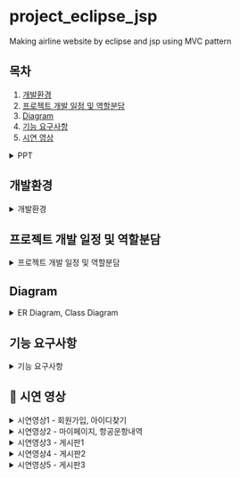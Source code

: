 # project_eclipse_jsp
Making airline website by eclipse and jsp using MVC pattern

## 목차    
1. [개발환경](#개발환경)  
2. [프로젝트 개발 일정 및 역할분담](#프로젝트-개발-일정-및-역할분담)     
4. [Diagram](#diagram)   
5. [기능 요구사항](#기능-요구사항)     
6. [시연 영상](#-시연-영상)

<details>
  <summary>
    PPT
  </summary>
   
![ppt01](https://github.com/dwdwdw12/project_eclipse_jsp/assets/147116004/b60e86ee-c396-45c7-ab4a-49aad2954eca)
![ppt02](https://github.com/dwdwdw12/project_eclipse_jsp/assets/147116004/f8f0b8f7-88a0-4227-989b-e6d1715047de)
</details>

## 개발환경
<details>
  <summary>
    개발환경
  </summary>
   
![ppt03](https://github.com/dwdwdw12/project_eclipse_jsp/assets/147116004/b8adf69b-c905-4614-97ae-b13aa5d389b1)
</details>

## 프로젝트 개발 일정 및 역할분담
<details>
  <summary>
    프로젝트 개발 일정 및 역할분담
  </summary>
   
![ppt04](https://github.com/dwdwdw12/project_eclipse_jsp/assets/147116004/5178a0f6-1a39-451a-ad9c-50833d67de4a)
![ppt05](https://github.com/dwdwdw12/project_eclipse_jsp/assets/147116004/a4a8ae31-1b05-4620-ba4f-8c3a061f0c0d)
</details>

## Diagram
<details>
  <summary>
    ER Diagram, Class Diagram
  </summary>
   
![ppt06](https://github.com/dwdwdw12/project_eclipse_jsp/assets/147116004/6f16267b-1fff-4733-b672-d4dc1c3812f3)
![ppt07](https://github.com/dwdwdw12/project_eclipse_jsp/assets/147116004/8466bbc5-29fa-43ce-befc-50d440223d8c)
![ppt08](https://github.com/dwdwdw12/project_eclipse_jsp/assets/147116004/7509cd97-b76d-4157-a3d5-a7ac3e1aeb03)
![ppt09](https://github.com/dwdwdw12/project_eclipse_jsp/assets/147116004/448f5fa0-1dfe-4fcc-acf4-11bec0cccf06)
![ppt10](https://github.com/dwdwdw12/project_eclipse_jsp/assets/147116004/e5bb8229-6a68-40c3-b2e8-94925f6490e7)
</details>

## 기능 요구사항
<details>
  <summary>
    기능 요구사항
  </summary>
   
![ppt11](https://github.com/dwdwdw12/project_eclipse_jsp/assets/147116004/4a0ff223-9aae-43dd-80c1-e50b9aec75e3)
![ppt12](https://github.com/dwdwdw12/project_eclipse_jsp/assets/147116004/706a7037-b976-4415-9d5b-b05537f1c7fd)
![ppt13](https://github.com/dwdwdw12/project_eclipse_jsp/assets/147116004/5bff6a97-ac61-4620-ba85-f4bf4acf4961)
![ppt14](https://github.com/dwdwdw12/project_eclipse_jsp/assets/147116004/0e093d5b-104e-4966-a847-2040cfd7f1ae)
![ppt15](https://github.com/dwdwdw12/project_eclipse_jsp/assets/147116004/c566ea6b-bfed-49c5-b56c-7c0b5863cb9e)
![ppt16](https://github.com/dwdwdw12/project_eclipse_jsp/assets/147116004/ca0357f8-d7f8-4cf1-9101-e4d7b6586a04)
![ppt17](https://github.com/dwdwdw12/project_eclipse_jsp/assets/147116004/3543ebe4-09d9-4534-9645-bcca09a62e88)
![ppt18](https://github.com/dwdwdw12/project_eclipse_jsp/assets/147116004/d64468f7-1ee5-4c94-9a08-176d6c26e657)
![ppt19](https://github.com/dwdwdw12/project_eclipse_jsp/assets/147116004/e046a181-e89d-47d6-b7bd-f2d9dfd46f01)
![ppt20](https://github.com/dwdwdw12/project_eclipse_jsp/assets/147116004/8975471a-794c-470d-9321-b004475ad0cc)
</details>


## 📝 시연 영상

<details>
  <summary>
    시연영상1 - 회원가입, 아이디찾기
  </summary>

https://github.com/dwdwdw12/project_eclipse_jsp/assets/147116004/8635346a-921f-4458-a47c-73455a3951a8

</details>

<details>
  <summary>
    시연영상2 - 마이페이지, 항공운항내역
  </summary>

https://github.com/dwdwdw12/project_eclipse_jsp/assets/147116004/a13a0593-611c-4952-a04c-e32ab3c70e56

</details>

<details>
  <summary>
    시연영상3 - 게시판1 
  </summary>
          
https://github.com/dwdwdw12/project_eclipse_jsp/assets/147116004/c043d5a0-a931-4c90-b04f-d76c4e8f6aba

</details>

<details>
  <summary>
    시연영상4 - 게시판2 
  </summary>
        

https://github.com/dwdwdw12/project_eclipse_jsp/assets/147116004/8f88265e-da7c-4855-bb9b-8448ba7e0c2a

</details>

<details>
  <summary>
    시연영상5 - 게시판3  
  </summary>
                
https://github.com/dwdwdw12/project_eclipse_jsp/assets/147116004/4e83c79a-7a2d-4d5e-82e7-f08ebcedd938

</details>

